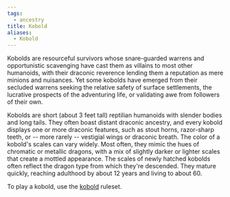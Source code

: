 ```yaml
---
tags:
  - ancestry
title: Kobold
aliases:
  - Kobold
---
```


Kobolds are resourceful survivors whose snare-guarded warrens and opportunistic scavenging have cast them as villains to most other humanoids, with their draconic reverence lending them a reputation as mere minions and nuisances. Yet some kobolds have emerged from their secluded warrens seeking the relative safety of surface settlements, the lucrative prospects of the adventuring life, or validating awe from followers of their own.

Kobolds are short (about 3 feet tall) reptilian humanoids with slender bodies and long tails. They often boast distant draconic ancestry, and every kobold displays one or more draconic features, such as stout horns, razor-sharp teeth, or -- more rarely -- vestigial wings or draconic breath. The color of a kobold's scales can vary widely. Most often, they mimic the hues of chromatic or metallic dragons, with a mix of slightly darker or lighter scales that create a mottled appearance. The scales of newly hatched kobolds often reflect the dragon type from which they're descended. They mature quickly, reaching adulthood by about 12 years and living to about 60.

To play a kobold, use the [kobold](https://2e.aonprd.com/Ancestries.aspx?ID=18) ruleset.